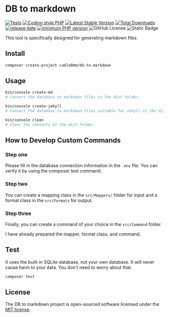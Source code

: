 # DB to markdown

[![Tests](https://github.com/cable8mm/db-to-markdown/actions/workflows/tests.yml/badge.svg)](https://github.com/cable8mm/db-to-markdown/actions/workflows/tests.yml)
[![Coding style PHP](https://github.com/cable8mm/db-to-markdown/actions/workflows/coding-style-php.yml/badge.svg)](https://github.com/cable8mm/db-to-markdown/actions/workflows/coding-style-php.yml)
[![Latest Stable Version](http://poser.pugx.org/cable8mm/db-to-markdown/v)](https://packagist.org/packages/cable8mm/db-to-markdown)
[![Total Downloads](http://poser.pugx.org/cable8mm/db-to-markdown/downloads)](https://packagist.org/packages/cable8mm/db-to-markdown)
[![release date](https://img.shields.io/github/release-date/cable8mm/db-to-markdown)](https://github.com/cable8mm/db-to-markdown/releases)
[![minimum PHP version](https://img.shields.io/badge/php-%3E%3D_8.0.0-8892BF.svg?logo=php)](https://github.com/cable8mm/db-to-markdown)
![GitHub License](https://img.shields.io/github/license/cable8mm/db-to-markdown)
![Static Badge](https://img.shields.io/badge/Symfony-Console-black?logo=symfony)

This tool is specifically designed for generating markdown files.

## Install

```sh
composer create-project cable8mm/db-to-markdown
```

## Usage

```sh
bin/console create-md
# Convert the database to markdown files in the dist folder.

bin/console create-jekyll
# Convert the database to markdown files suitable for Jekyll in the dist folder.

bin/console clean
# Clear the contents of the dist folder.
```

## How to Develop Custom Commands

### Step one

Please fill in the database connection information in the `.env` file. You can verify it by using the composer test command.

### Step two

You can create a mapping class in the `src/Mappers/` folder for input and a format class in the `src/Formats` for output.

### Step three

Finally, you can create a command of your choice in the `src/Command` folder.

I have already prepared the mapper, format class, and command.

## Test

It uses the built-in SQLite database, not your own database. It will never cause harm to your data. You don't need to worry about that.

```sh
composer test
```

## License

The DB to markdown project is open-sourced software licensed under the [MIT license](https://opensource.org/licenses/MIT).
